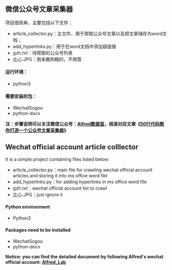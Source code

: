 ## 微信公众号文章采集器

项目很简单，主要包括以下文件：
- article_collector.py：主文件，用于爬取公众号文章以及把文章储存为word文档；
- add_hyperlinks.py：用于在word文档中添加超链接
- gzh.txt：待爬取的公众号列表
- 比心.JPG：用来撒狗粮的，不用管

#### 运行环境：
- python3

#### 需要安装的包：
- WechatSogou
- python-docx

**注：步骤说明可以关注微信公众号：[Alfred数据室](https://wx1.sinaimg.cn/mw690/007yVcwsgy1g03lo67ikoj30u00f0ta0.jpg)，阅读对应文章《[50行代码教你打造一个公众号文章采集器](https://mp.weixin.qq.com/s/Yt4Gde2TuCWvK8pPCiZZRQ)》**


## Wechat official account article colllector

It is a simple project containing files listed below:
- article_collector.py：main file for crawling wechat official account articles and storing it into ms office word file
- add_hyperlinks.py：for adding hyperlinks in ms office word file
- gzh.txt：wechat official account list to crawl
- 比心.JPG：just ignore it

#### Python environment
- Python3

#### Packages need to be installed
- WechatSogou
- python-docx

**Notice: you can find the detailed document by following Alfred's wechat official account: [Alfred_Lab](https://wx1.sinaimg.cn/mw690/007yVcwsgy1g03lo67ikoj30u00f0ta0.jpg)**